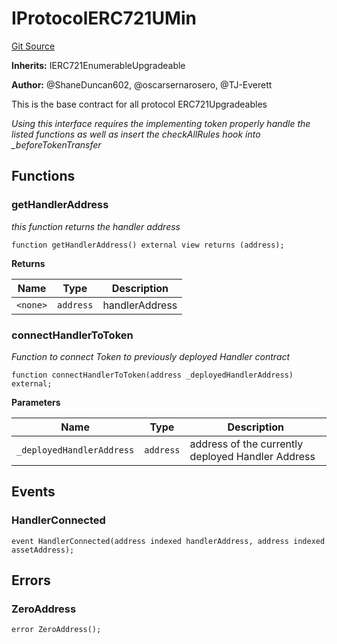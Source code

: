 # IProtocolERC721UMin
[Git Source](https://github.com/thrackle-io/tron/blob/f405cfa7d52aca0d1bdf3d82da9748579a0bb635/src/client/token/ERC721/upgradeable/IProtocolERC721UMin.sol)

**Inherits:**
IERC721EnumerableUpgradeable

**Author:**
@ShaneDuncan602, @oscarsernarosero, @TJ-Everett

This is the base contract for all protocol ERC721Upgradeables

*Using this interface requires the implementing token properly handle the listed functions as well as insert the checkAllRules hook into _beforeTokenTransfer*


## Functions
### getHandlerAddress

*this function returns the handler address*


```solidity
function getHandlerAddress() external view returns (address);
```
**Returns**

|Name|Type|Description|
|----|----|-----------|
|`<none>`|`address`|handlerAddress|


### connectHandlerToToken

*Function to connect Token to previously deployed Handler contract*


```solidity
function connectHandlerToToken(address _deployedHandlerAddress) external;
```
**Parameters**

|Name|Type|Description|
|----|----|-----------|
|`_deployedHandlerAddress`|`address`|address of the currently deployed Handler Address|


## Events
### HandlerConnected

```solidity
event HandlerConnected(address indexed handlerAddress, address indexed assetAddress);
```

## Errors
### ZeroAddress

```solidity
error ZeroAddress();
```

